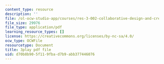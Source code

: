 ```yaml
---
content_type: resource
description: ''
file: /ol-ocw-studio-app/courses/res-3-002-collaborative-design-and-creative-expression-with-arduino-microcontrollers-january-iap-2017/d70b8b905f119fbad7b9abb377446076_2039260.pdf
file_size: 29976
file_type: application/pdf
learning_resource_types: []
license: https://creativecommons.org/licenses/by-nc-sa/4.0/
ocw_type: OCWFile
resourcetype: Document
title: 3play pdf file
uid: d70b8b90-5f11-9fba-d7b9-abb377446076
---
```

